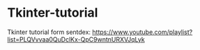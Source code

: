 # Tkinter-tutorial
Tkinter tutorial form sentdex: https://www.youtube.com/playlist?list=PLQVvvaa0QuDclKx-QpC9wntnURXVJqLyk
